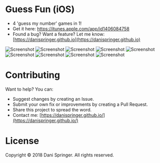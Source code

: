# Guess Fun (iOS)
- 4 'guess my number' games in 1!
- Get it here: https://itunes.apple.com/app/id1406084758
- Found a bug? Want a feature? Let me know: [https://danispringer.github.io](https://danispringer.github.io)

![Screenshot](https://raw.githubusercontent.com/DaniSpringer/guess-fun/master/sc/sc-resized/i00001-resized.jpg) ![Screenshot](https://raw.githubusercontent.com/DaniSpringer/guess-fun/master/sc/sc-resized/i00002-resized.jpg) ![Screenshot](https://raw.githubusercontent.com/DaniSpringer/guess-fun/master/sc/sc-resized/i00003-resized.jpg) ![Screenshot](https://raw.githubusercontent.com/DaniSpringer/guess-fun/master/sc/sc-resized/i00004-resized.jpg) ![Screenshot](https://raw.githubusercontent.com/DaniSpringer/guess-fun/master/sc/sc-resized/i00005-resized.jpg) ![Screenshot](https://raw.githubusercontent.com/DaniSpringer/guess-fun/master/sc/sc-resized/i00006-resized.jpg) ![Screenshot](https://raw.githubusercontent.com/DaniSpringer/guess-fun/master/sc/sc-resized/i00007-resized.jpg) ![Screenshot](https://raw.githubusercontent.com/DaniSpringer/guess-fun/master/sc/sc-resized/i00008-resized.jpg) ![Screenshot](https://raw.githubusercontent.com/DaniSpringer/guess-fun/master/sc/sc-resized/i00009-resized.jpg)



# Contributing
Want to help? You can:
- Suggest changes by creating an Issue.
- Submit your own fix or improvements by creating a Pull Request.
- Share this project to spread the word.
- Contact me: [https://danispringer.github.io/](https://danispringer.github.io/)

# License
Copyright © 2018 Dani Springer. All rights reserved.